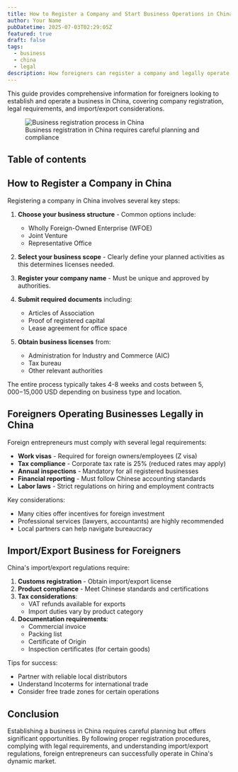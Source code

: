 ```yaml
---
title: How to Register a Company and Start Business Operations in China
author: Your Name
pubDatetime: 2025-07-03T02:29:05Z
featured: true
draft: false
tags:
  - business
  - china
  - legal
description: How foreigners can register a company and legally operate businesses in China
---
```


This guide provides comprehensive information for foreigners looking to establish and operate a business in China, covering company registration, legal requirements, and import/export considerations.

<figure>
  <img
    src="@/assets/images/AstroPaper-v3.png"
    alt="Business registration process in China"
  />
  <figcaption class="text-center">
    Business registration in China requires careful planning and compliance
  </figcaption>
</figure>

## Table of contents

## How to Register a Company in China

Registering a company in China involves several key steps:

1. **Choose your business structure** - Common options include:
   - Wholly Foreign-Owned Enterprise (WFOE)
   - Joint Venture
   - Representative Office

2. **Select your business scope** - Clearly define your planned activities as this determines licenses needed.

3. **Register your company name** - Must be unique and approved by authorities.

4. **Submit required documents** including:
   - Articles of Association
   - Proof of registered capital
   - Lease agreement for office space

5. **Obtain business licenses** from:
   - Administration for Industry and Commerce (AIC)
   - Tax bureau
   - Other relevant authorities

The entire process typically takes 4-8 weeks and costs between $5,000-$15,000 USD depending on business type and location.

## Foreigners Operating Businesses Legally in China

Foreign entrepreneurs must comply with several legal requirements:

- **Work visas** - Required for foreign owners/employees (Z visa)
- **Tax compliance** - Corporate tax rate is 25% (reduced rates may apply)
- **Annual inspections** - Mandatory for all registered businesses
- **Financial reporting** - Must follow Chinese accounting standards
- **Labor laws** - Strict regulations on hiring and employment contracts

Key considerations:
- Many cities offer incentives for foreign investment
- Professional services (lawyers, accountants) are highly recommended
- Local partners can help navigate bureaucracy

## Import/Export Business for Foreigners

China's import/export regulations require:

1. **Customs registration** - Obtain import/export license
2. **Product compliance** - Meet Chinese standards and certifications
3. **Tax considerations**:
   - VAT refunds available for exports
   - Import duties vary by product category
4. **Documentation requirements**:
   - Commercial invoice
   - Packing list
   - Certificate of Origin
   - Inspection certificates (for certain goods)

Tips for success:
- Partner with reliable local distributors
- Understand Incoterms for international trade
- Consider free trade zones for certain operations

## Conclusion

Establishing a business in China requires careful planning but offers significant opportunities. By following proper registration procedures, complying with legal requirements, and understanding import/export regulations, foreign entrepreneurs can successfully operate in China's dynamic market.
